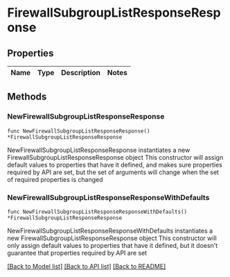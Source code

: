 # FirewallSubgroupListResponseResponse

## Properties

Name | Type | Description | Notes
------------ | ------------- | ------------- | -------------

## Methods

### NewFirewallSubgroupListResponseResponse

`func NewFirewallSubgroupListResponseResponse() *FirewallSubgroupListResponseResponse`

NewFirewallSubgroupListResponseResponse instantiates a new FirewallSubgroupListResponseResponse object
This constructor will assign default values to properties that have it defined,
and makes sure properties required by API are set, but the set of arguments
will change when the set of required properties is changed

### NewFirewallSubgroupListResponseResponseWithDefaults

`func NewFirewallSubgroupListResponseResponseWithDefaults() *FirewallSubgroupListResponseResponse`

NewFirewallSubgroupListResponseResponseWithDefaults instantiates a new FirewallSubgroupListResponseResponse object
This constructor will only assign default values to properties that have it defined,
but it doesn't guarantee that properties required by API are set


[[Back to Model list]](../README.md#documentation-for-models) [[Back to API list]](../README.md#documentation-for-api-endpoints) [[Back to README]](../README.md)


